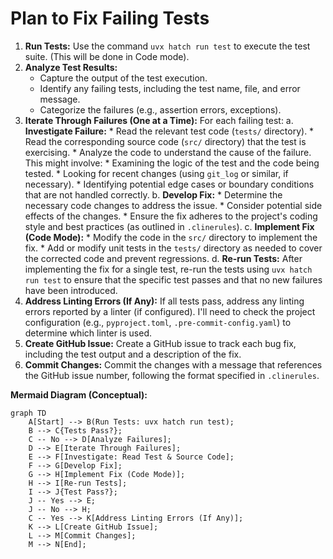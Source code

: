 # Plan to Fix Failing Tests

1.  **Run Tests:** Use the command `uvx hatch run test` to execute the test suite. (This will be done in Code mode).
2.  **Analyze Test Results:**
    *   Capture the output of the test execution.
    *   Identify any failing tests, including the test name, file, and error message.
    *   Categorize the failures (e.g., assertion errors, exceptions).
3.  **Iterate Through Failures (One at a Time):** For each failing test:
    a. **Investigate Failure:**
        *   Read the relevant test code (`tests/` directory).
        *   Read the corresponding source code (`src/` directory) that the test is exercising.
        *   Analyze the code to understand the cause of the failure. This might involve:
            *   Examining the logic of the test and the code being tested.
            *   Looking for recent changes (using `git_log` or similar, if necessary).
            *   Identifying potential edge cases or boundary conditions that are not handled correctly.
    b. **Develop Fix:**
        *   Determine the necessary code changes to address the issue.
        *   Consider potential side effects of the changes.
        *   Ensure the fix adheres to the project's coding style and best practices (as outlined in `.clinerules`).
    c. **Implement Fix (Code Mode):**
        *   Modify the code in the `src/` directory to implement the fix.
        *   Add or modify unit tests in the `tests/` directory as needed to cover the corrected code and prevent regressions.
    d. **Re-run Tests:** After implementing the fix for a single test, re-run the tests using `uvx hatch run test` to ensure that the specific test passes and that no new failures have been introduced.
4.  **Address Linting Errors (If Any):** If all tests pass, address any linting errors reported by a linter (if configured). I'll need to check the project configuration (e.g., `pyproject.toml`, `.pre-commit-config.yaml`) to determine which linter is used.
5. **Create GitHub Issue:** Create a GitHub issue to track each bug fix, including the test output and a description of the fix.
6. **Commit Changes:** Commit the changes with a message that references the GitHub issue number, following the format specified in `.clinerules`.

**Mermaid Diagram (Conceptual):**

```mermaid
graph TD
    A[Start] --> B(Run Tests: uvx hatch run test);
    B --> C{Tests Pass?};
    C -- No --> D[Analyze Failures];
    D --> E[Iterate Through Failures];
    E --> F[Investigate: Read Test & Source Code];
    F --> G[Develop Fix];
    G --> H[Implement Fix (Code Mode)];
    H --> I[Re-run Tests];
    I --> J{Test Pass?};
    J -- Yes --> E;
    J -- No --> H;
    C -- Yes --> K[Address Linting Errors (If Any)];
    K --> L[Create GitHub Issue];
    L --> M[Commit Changes];
    M --> N[End];
